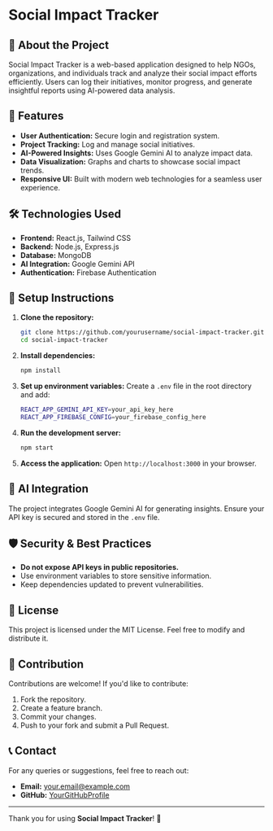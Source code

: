# Social Impact Tracker

## 🚀 About the Project
Social Impact Tracker is a web-based application designed to help NGOs, organizations, and individuals track and analyze their social impact efforts efficiently. Users can log their initiatives, monitor progress, and generate insightful reports using AI-powered data analysis.

## 🌟 Features
- **User Authentication:** Secure login and registration system.
- **Project Tracking:** Log and manage social initiatives.
- **AI-Powered Insights:** Uses Google Gemini AI to analyze impact data.
- **Data Visualization:** Graphs and charts to showcase social impact trends.
- **Responsive UI:** Built with modern web technologies for a seamless user experience.

## 🛠️ Technologies Used
- **Frontend:** React.js, Tailwind CSS
- **Backend:** Node.js, Express.js
- **Database:** MongoDB
- **AI Integration:** Google Gemini API
- **Authentication:** Firebase Authentication

## 🔧 Setup Instructions
1. **Clone the repository:**
   ```sh
   git clone https://github.com/yourusername/social-impact-tracker.git
   cd social-impact-tracker
   ```

2. **Install dependencies:**
   ```sh
   npm install
   ```

3. **Set up environment variables:**
   Create a `.env` file in the root directory and add:
   ```sh
   REACT_APP_GEMINI_API_KEY=your_api_key_here
   REACT_APP_FIREBASE_CONFIG=your_firebase_config_here
   ```

4. **Run the development server:**
   ```sh
   npm start
   ```

5. **Access the application:**
   Open `http://localhost:3000` in your browser.

## 🤖 AI Integration
The project integrates Google Gemini AI for generating insights. Ensure your API key is secured and stored in the `.env` file.

## 🛡️ Security & Best Practices
- **Do not expose API keys in public repositories.**
- Use environment variables to store sensitive information.
- Keep dependencies updated to prevent vulnerabilities.

## 📜 License
This project is licensed under the MIT License. Feel free to modify and distribute it.

## 🤝 Contribution
Contributions are welcome! If you'd like to contribute:
1. Fork the repository.
2. Create a feature branch.
3. Commit your changes.
4. Push to your fork and submit a Pull Request.

## 📞 Contact
For any queries or suggestions, feel free to reach out:
- **Email:** your.email@example.com
- **GitHub:** [YourGitHubProfile](https://github.com/yourusername)

---
Thank you for using **Social Impact Tracker**! 🚀


